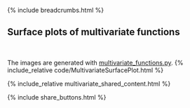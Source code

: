 {% include breadcrumbs.html %}

## Surface plots of multivariate functions
<div class="header_line"><br/></div>

The images are generated with [multivariate_functions.py](https://github.com/zhendrikse/science/blob/main/mathematics/code/multivariate_functions.py).
{% include_relative code/MultivariateSurfacePlot.html %}

<p style="clear: both;"></p>

{% include_relative multivariate_shared_content.html %}

{% include share_buttons.html %}
